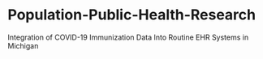 # Population-Public-Health-Research
Integration of COVID-19 Immunization Data Into Routine EHR Systems in Michigan
